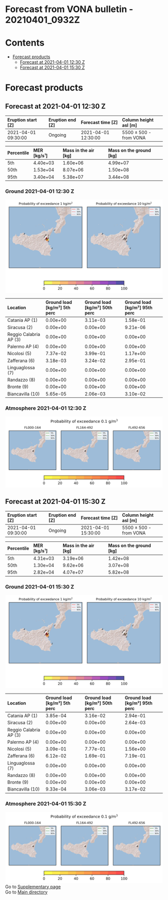 
Forecast from VONA bulletin - 20210401_0932Z
============================================

Contents
========

* [Forecast products](#forecast-products)
	* [Forecast at 2021-04-01 12:30 Z](#forecast-at-2021-04-01-1230-z)
	* [Forecast at 2021-04-01 15:30 Z](#forecast-at-2021-04-01-1530-z)

# Forecast products

## Forecast at 2021-04-01 12:30 Z
  

|Eruption start [Z]|Eruption end [Z]|Forecast time [Z]|Column height asl [m]|
| :--- | :--- | :--- | :--- |
|2021-04-01 09:30:00|Ongoing|2021-04-01 12:30:00|5500 ± 500 - from VONA|
  
  

|Percentile|MER [kg/s¹]|Mass in the air [kg]|Mass on the ground [kg]|
| :--- | :--- | :--- | :--- |
|5th|4.40e+03|1.60e+06|4.99e+07|
|50th|1.53e+04|8.07e+06|1.50e+08|
|95th|3.40e+04|5.38e+07|3.44e+08|
  

### Ground 2021-04-01 12:30 Z
  
![](./figures/probability_grd_2021_04_01_1230_scenario_1.png)  
  
  
  
  
  
  
  
  
  

|Location|Ground load [kg/m²] 5th perc|Ground load [kg/m²] 50th perc|Ground load [kg/m²] 95th perc|
| :--- | :--- | :--- | :--- |
|Catania AP (1)|0.00e+00|3.11e-03|1.58e-01|
|Siracusa (2)|0.00e+00|0.00e+00|9.21e-06|
|Reggio Calabria AP (3)|0.00e+00|0.00e+00|0.00e+00|
|Palermo AP (4)|0.00e+00|0.00e+00|0.00e+00|
|Nicolosi (5)|7.37e-02|3.99e-01|1.17e+00|
|Zafferana (6)|3.18e-03|3.24e-02|2.95e-01|
|Linguaglossa (7)|0.00e+00|0.00e+00|0.00e+00|
|Randazzo (8)|0.00e+00|0.00e+00|0.00e+00|
|Bronte (9)|0.00e+00|0.00e+00|0.00e+00|
|Biancavilla (10)|5.65e-05|2.06e-03|3.10e-02|
  

### Atmosphere 2021-04-01 12:30 Z
  
![](./figures/probability_air_2021_04_01_1230_scenario_1_conclev_1.png)
## Forecast at 2021-04-01 15:30 Z
  

|Eruption start [Z]|Eruption end [Z]|Forecast time [Z]|Column height asl [m]|
| :--- | :--- | :--- | :--- |
|2021-04-01 09:30:00|Ongoing|2021-04-01 15:30:00|5500 ± 500 - from VONA|
  
  

|Percentile|MER [kg/s¹]|Mass in the air [kg]|Mass on the ground [kg]|
| :--- | :--- | :--- | :--- |
|5th|4.31e+03|3.19e+06|1.42e+08|
|50th|1.30e+04|9.62e+06|3.07e+08|
|95th|2.82e+04|4.07e+07|5.82e+08|
  

### Ground 2021-04-01 15:30 Z
  
![](./figures/probability_grd_2021_04_01_1530_scenario_1.png)  
  
  
  
  
  
  
  
  
  

|Location|Ground load [kg/m²] 5th perc|Ground load [kg/m²] 50th perc|Ground load [kg/m²] 95th perc|
| :--- | :--- | :--- | :--- |
|Catania AP (1)|3.85e-04|3.16e-02|2.94e-01|
|Siracusa (2)|0.00e+00|0.00e+00|2.64e-03|
|Reggio Calabria AP (3)|0.00e+00|0.00e+00|0.00e+00|
|Palermo AP (4)|0.00e+00|0.00e+00|0.00e+00|
|Nicolosi (5)|3.09e-01|7.77e-01|1.56e+00|
|Zafferana (6)|6.12e-02|1.69e-01|7.19e-01|
|Linguaglossa (7)|0.00e+00|0.00e+00|0.00e+00|
|Randazzo (8)|0.00e+00|0.00e+00|0.00e+00|
|Bronte (9)|0.00e+00|0.00e+00|0.00e+00|
|Biancavilla (10)|9.33e-04|3.06e-03|3.17e-02|
  

### Atmosphere 2021-04-01 15:30 Z
  
![](./figures/probability_air_2021_04_01_1530_scenario_1_conclev_1.png)  
Go to [Supplementary page](Supplementary_page.md)  
Go to [Main directory](https://github.com/federicapardini/Real_time_ash_forecast)
